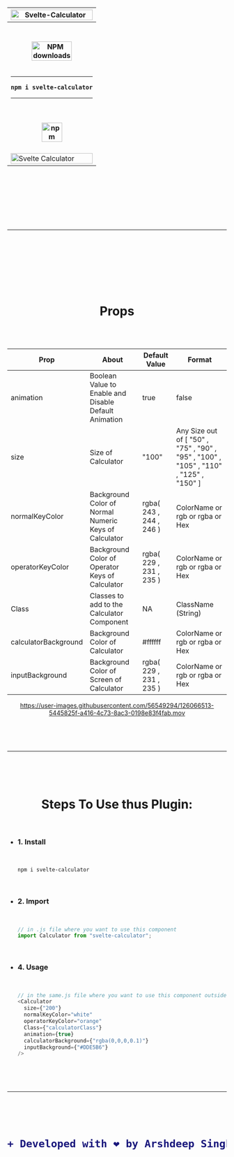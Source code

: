 <h1 align="center">
  <table><tr><th><img width=100% src="https://user-images.githubusercontent.com/56549294/126062957-e2baa608-9d5d-4462-ab40-a3a08140917b.png" alt="Svelte-Calculator"/></th></tr><tr><th><br><br><span class="badge-npmdownloads"><a href="https://npmjs.org/package/svelte-calculator-tailwind" title="View this project on NPM"><img width=70% src="https://img.shields.io/npm/dm/svelte-calculator.svg" alt="NPM downloads" /></a></span><br><br><hr>


```
npm i svelte-calculator
```


<hr><br><br><a href="https://www.npmjs.com/package/svelte-calculator"><img width=50% src="https://user-images.githubusercontent.com/56549294/125153433-49c2f680-e171-11eb-93ec-7e0fba7703a8.png" alt="npm"/></a><br><br></th></tr><tr><td><img width="100%" alt="Svelte Calculator
" src="https://user-images.githubusercontent.com/56549294/126062896-cbd3acbc-d224-48c9-bcfe-016d38efaf36.png"/></td></tr>
</table>
<br>
<br>
<br>
  <hr>
<br>
<br>
<br>

  <h1 align="center">Props</h1>

<br>
<br><div align="center">


|Prop|About|Default Value|Format|
|---|---|---|---|
|animation|Boolean Value to Enable and Disable Default Animation|true|false|
|size|Size of Calculator|"100"|Any Size out of [ "50" , "75" , "90" , "95" , "100" , "105" , "110" , "125" , "150" ]|
|normalKeyColor|Background Color of Normal Numeric Keys of Calculator|rgba( 243 , 244 , 246 )|ColorName or rgb or rgba or Hex|
|operatorKeyColor|Background Color of Operator Keys of Calculator|rgba( 229 , 231 , 235 )|ColorName or rgb or rgba or Hex|
|Class|Classes to add to the Calculator Component|NA|ClassName (String)|
|calculatorBackground|Background Color of Calculator|#ffffff|ColorName or rgb or rgba or Hex|
|inputBackground|Background Color of Screen of Calculator|rgba( 229 , 231 , 235 )|ColorName or rgb or rgba or Hex|

  
  


https://user-images.githubusercontent.com/56549294/126066513-5445825f-a416-4c73-8ac3-0198e83f4fab.mov




<br>
<br>
<br>
  <hr>
<br>
<br>
<br>
  <h1 align="center">Steps To Use thus Plugin:</h1>
  </div>
  <br>
<ul>

<li><h3> 1. Install</h3> <br>


```bash
npm i svelte-calculator
```

</li>
<br>

<li><h3> 2. Import</h3> <br>


```javascript
// in .js file where you want to use this component
import Calculator from "svelte-calculator";
```

</li>
  <br>
<li><h3> 4. Usage</h3> <br>

```javascript
// in the same.js file where you want to use this component outside <script></script> tag
<Calculator
  size={"200"}
  normalKeyColor="white"
  operatorKeyColor="orange"
  Class={"calculatorClass"}
  animation={true}
  calculatorBackground={"rgba(0,0,0,0.1)"}
  inputBackground={"#DDE5B6"}
/>
```

</li>
  </ul>
<br>
<br>
<br>
  <hr>
<br>
<br>
<br>

<h1 align="center">


```diff
+ Developed with ❤️ by Arshdeep Singh
```

</h1>
